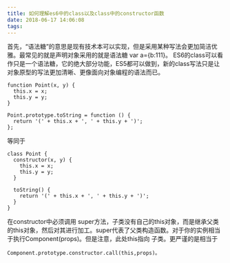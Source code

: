 ```yaml
---
title: 如何理解es6中的class以及class中的constructor函数
date: 2018-06-17 14:06:08
tags:
---
```

首先，“语法糖”的意思是现有技术本可以实现，但是采用某种写法会更加简洁优雅。最常见的就是声明对象采用的就是语法糖 var a={b:111}。
ES6的class可以看作只是一个语法糖，它的绝大部分功能，ES5都可以做到，新的class写法只是让对象原型的写法更加清晰、更像面向对象编程的语法而已。
```
function Point(x, y) {
  this.x = x;
  this.y = y;
}

Point.prototype.toString = function () {
  return '(' + this.x + ', ' + this.y + ')';
};
```
等同于
```
class Point {
  constructor(x, y) {
    this.x = x;
    this.y = y;
  }

  toString() {
    return '(' + this.x + ', ' + this.y + ')';
  }
}
```
在constructor中必须调用 super方法，子类没有自己的this对象，而是继承父类的this对象，然后对其进行加工。super代表了父类构造函数。对于你的实例相当于执行Component(props)。但是注意，此处this指向 子类。更严谨的是相当于
```
Component.prototype.constructor.call(this,props)。
```

